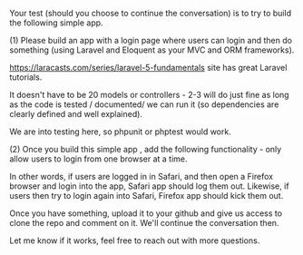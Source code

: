 Your test (should you choose to continue the conversation) is to try to build the following simple app.

(1) Please build an app with a login page where users can login and then do something (using Laravel and Eloquent as your MVC and ORM frameworks).

https://laracasts.com/series/laravel-5-fundamentals site has great Laravel tutorials.

It doesn't have to be 20 models or controllers -  2-3 will do just fine as long as the code is tested / documented/ we can run it (so dependencies are clearly defined and well explained).

We are into testing here, so phpunit or phptest would work.

(2)  Once you build this simple app , add the following functionality - only allow users to login from one browser at a time.

In other words, if users are logged in in Safari, and then open a Firefox browser and login into the app, Safari app should log them out.  Likewise, if users then try to login again into Safari, Firefox app should kick them out.

Once you have something, upload it to your github and give us access to clone the repo and comment on it.  We'll continue the conversation then.

Let me know if it works, feel free to reach out with more questions.
